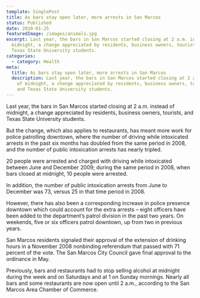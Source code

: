 ```yaml
---
template: SinglePost
title: As bars stay open later, more arrests in San Marcos
status: Published
date: 2010-01-25
featuredImage: /images/animals.jpg
excerpt: Last year, the bars in San Marcos started closing at 2 a.m. instead of
  midnight, a change appreciated by residents, business owners, tourists, and
  Texas State University students.
categories:
  - category: Health
meta:
  title: As bars stay open later, more arrests in San Marcos
  description: Last year, the bars in San Marcos started closing at 2 a.m. instead
    of midnight, a change appreciated by residents, business owners, tourists,
    and Texas State University students.
---
```

<!--StartFragment-->

Last year, the bars in San Marcos started closing at 2 a.m. instead of midnight, a change appreciated by residents, business owners, tourists, and Texas State University students.

But the change, which also applies to restaurants, has meant more work for police patrolling downtown, where the number of driving while intoxicated arrests in the past six months has doubled from the same period in 2008, and the number of public intoxication arrests has nearly tripled.

20 people were arrested and charged with driving while intoxicated between June and December 2009; during the same period in 2008, when bars closed at midnight, 10 people were arrested.

In addition, the number of public intoxication arrests from June to December was 73, versus 25 in that time period in 2008.

However, there has also been a corresponding increase in police presence downtown which could account for the extra arrests – eight officers have been added to the department’s patrol division in the past two years. On weekends, five or six officers patrol downtown, up from two in previous years.

San Marcos residents signaled their approval of the extension of drinking hours in a November 2008 nonbinding referendum that passed with 71 percent of the vote. The San Marcos City Council gave final approval to the ordinance in May.

Previously, bars and restaurants had to stop selling alcohol at midnight during the week and on Saturdays and at 1 on Sunday mornings. Nearly all bars and some restaurants are now open until 2 a.m., according to the San Marcos Area Chamber of Commerce.

<!--EndFragment-->